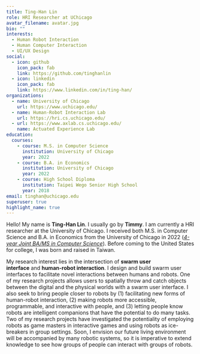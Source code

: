 ```yaml
---
title: Ting-Han Lin
role: HRI Researcher at UChicago
avatar_filename: avatar.jpg
bio: ""
interests:
  - Human Robot Interaction
  - Human Computer Interaction
  - UI/UX Design
social:
  - icon: github
    icon_pack: fab
    link: https://github.com/tinghanlin
  - icon: linkedin
    icon_pack: fab
    link: https://www.linkedin.com/in/ting-han/
organizations:
  - name: University of Chicago
    url: https://www.uchicago.edu/
  - name: Human-Robot Interaction Lab
    url: https://hri.cs.uchicago.edu/
  - url: https://www.axlab.cs.uchicago.edu/
    name: Actuated Experience Lab
education:
  courses:
    - course: M.S. in Computer Science
      institution: University of Chicago
      year: 2022
    - course: B.A. in Economics
      institution: University of Chicago
      year: 2022
    - course: High School Diploma
      institution: Taipei Wego Senior High School
      year: 2018
email: tinghan@uchicago.edu
superuser: true
highlight_name: true
---
```

Hello! My name is **Ting-Han Lin**. I usually go by **Timmy**. I am currently a HRI researcher at the University of Chicago. I received both M.S. in Computer Science and B.A. in Economics from the University of Chicago in 2022 (*[4-year Joint BA/MS in Computer Science](http://collegecatalog.uchicago.edu/thecollege/jointdegreecomsci/)*). Before coming to the United States for college, I was born and raised in Taiwan.

My research interest lies in the intersection of **swarm user interface** and **human-robot interaction**. I design and build swarm user interfaces to facilitate novel interactions between humans and robots. One of my research projects allows users to spatially throw and catch objects between the digital and the physical worlds with a swarm user interface. I also seek to bring people closer to robots by (1) facilitating new forms of human-robot interaction, (2) making robots more accessible, programmable, and interactive with people, and (3) letting people know robots are intelligent companions that have the potential to do many tasks. Two of my research projects have investigated the potentiality of employing robots as game masters in interactive games and using robots as ice-breakers in group settings. Soon, I envision our future living environment will be accompanied by many robotic systems, so it is imperative to extend knowledge to see how groups of people can interact with groups of robots.
